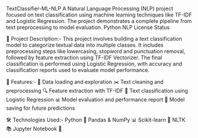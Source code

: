 TextClassifier-ML-NLP A Natural Language Processing (NLP) project focused on text classification using machine learning techniques like TF-IDF and Logistic Regression. The project demonstrates a complete pipeline from text preprocessing to model evaluation. Python NLP License Status

📌 Project Description:- This project involves building a text classification model to categorize textual data into multiple classes. It includes preprocessing steps like lowercasing, stopword and punctuation removal, followed by feature extraction using TF-IDF Vectorizer. The final classification is performed using Logistic Regression, with accuracy and classification reports used to evaluate model performance.

🔧 Features:- 📄 Data loading and exploration ✂️ Text cleaning and preprocessing 🔍 Feature extraction with TF-IDF 🤖 Text classification using Logistic Regression 📊 Model evaluation and performance report 💾 Model saving for future predictions

🛠️ Technologies Used:- Python 🐍 Pandas & NumPy 📊 Scikit-learn 🔧 NLTK 📚 Jupyter Notebook 📓
